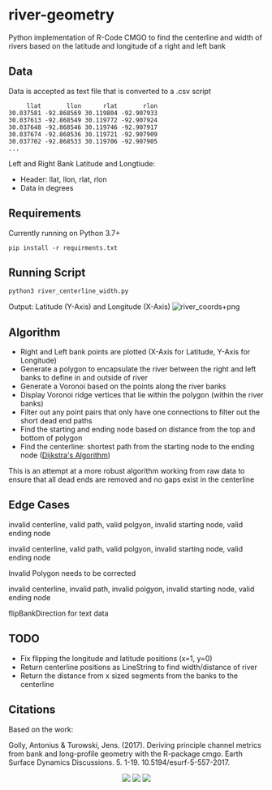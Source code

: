 # river-geometry

Python implementation of R-Code CMGO to find the centerline and width of rivers based on the latitude and longitude of a right and left bank

## Data
Data is accepted as text file that is converted to a .csv script

```
     llat       llon      rlat       rlon
30.037581 -92.868569 30.119804 -92.907933
30.037613 -92.868549 30.119772 -92.907924
30.037648 -92.868546 30.119746 -92.907917
30.037674 -92.868536 30.119721 -92.907909
30.037702 -92.868533 30.119706 -92.907905
...
```

Left and Right Bank Latitude and Longtiude:
- Header: llat, llon, rlat, rlon
- Data in degrees

## Requirements
Currently running on Python 3.7+

```
pip install -r requirments.txt
```

## Running Script

```python
python3 river_centerline_width.py 
```

Output: Latitude (Y-Axis) and Longitude (X-Axis)
![river_coords+png](https://raw.githubusercontent.com/cyschneck/river-geometry/main/data/river_coords.png)

## Algorithm
- Right and Left bank points are plotted (X-Axis for Latitude, Y-Axis for Longitude)
- Generate a polygon to encapsulate the river between the right and left banks to define in and outside of river
- Generate a Voronoi based on the points along the river banks
- Display Voronoi ridge vertices that lie within the polygon (within the river banks)
- Filter out any point pairs that only have one connections to filter out the short dead end paths
- Find the starting and ending node based on distance from the top and bottom of polygon
- Find the centerline: shortest path from the starting node to the ending node ([Dijkstra's Algorithm](https://networkx.org/documentation/stable/reference/algorithms/generated/networkx.algorithms.shortest_paths.generic.shortest_path.html#networkx.algorithms.shortest_paths.generic.shortest_path))

This is an attempt at a more robust algorithm working from raw data to ensure that all dead ends are removed and no gaps exist in the centerline

## Edge Cases
invalid centerline, valid path, valid polgyon, invalid starting node, valid ending node

invalid centerline, valid path, valid polgyon, invalid starting node, valid ending node

Invalid Polygon needs to be corrected

invalid centerline, invalid path, invalid polgyon, invalid starting node, valid ending node

flipBankDirection for text data

## TODO
- Fix flipping the longitude and latitude positions (x=1, y=0)
- Return centerline positions as LineString to find width/distance of river
- Return the distance from x sized segments from the banks to the centerline

## Citations
Based on the work:

Golly, Antonius & Turowski, Jens. (2017). Deriving principle channel metrics from bank and long-profile geometry with the R-package cmgo. Earth Surface Dynamics Discussions. 5. 1-19. 10.5194/esurf-5-557-2017. 

 <p align="center">
  <img src="https://user-images.githubusercontent.com/22159116/222872092-e0b579cc-4f84-4f49-aa53-397785fb9bf2.png" />
  <img src="https://user-images.githubusercontent.com/22159116/222872119-7c485ee2-4ffd-413a-9e4f-b043b122d2bb.png" />
  <img src="https://user-images.githubusercontent.com/22159116/222872019-12931138-9e10-4e51-aa1e-552e72d09af0.png" />
</p>


